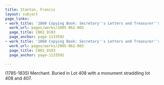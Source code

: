 ```yaml
---
title: Stanton, Francis
layout: subject
page_links:
- work_title: '1860 Copying Book: Secretary''s Letters and Treasurer''s Letters, 2005.062.003  '
  work_url: pages/works/2005-062-003
  page_title: CB01_0103
  page_anchor: page-1133592
- work_title: '1860 Copying Book: Secretary''s Letters and Treasurer''s Letters, 2005.062.003  '
  work_url: pages/works/2005-062-003
  page_title: CB01_0103
  page_anchor: page-1133592

---
```

<p>(1785-1835) Merchant. Buried in Lot 408 with a monument straddling lot 408 and 407.</p>